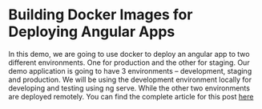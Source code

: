# Building Docker Images for Deploying Angular Apps

In this demo, we are going to use docker to deploy an angular app to two different environments. One for production and the other for staging. Our demo application is going to have 3 environments – development, staging and production. We will be using the development environment locally for developing and testing using ng serve. While the other two environments are deployed remotely. You can find the complete article for this post [here](https://theinfogrid.com/tech/developers/angular/building-docker-images-angular/)
